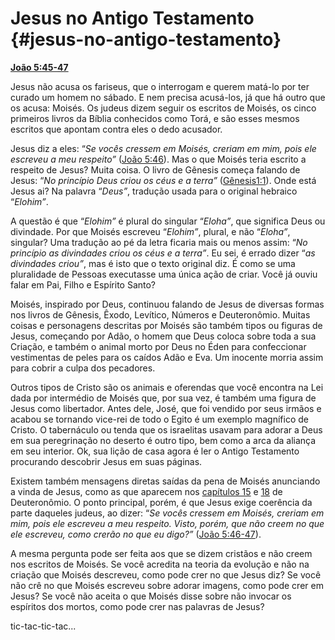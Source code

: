 # Jesus no Antigo Testamento {#jesus-no-antigo-testamento}

[**João 5:45-47**](http://bibliaonline.com.br/acf/jo/5/45-47)

Jesus não acusa os fariseus, que o interrogam e querem matá-lo por ter curado um homem no sábado. E nem precisa acusá-los, já que há outro que os acusa: Moisés. Os judeus dizem seguir os escritos de Moisés, os cinco primeiros livros da Bíblia conhecidos como Torá, e são esses mesmos escritos que apontam contra eles o dedo acusador.

Jesus diz a eles: “_Se vocês cressem em Moisés, creriam em mim, pois ele escreveu a meu respeito”_ ([João 5:46](http://bibliaonline.com.br/acf/jo/5/46)). Mas o que Moisés teria escrito a respeito de Jesus? Muita coisa. O livro de Gênesis começa falando de Jesus: “_No princípio Deus criou os céus e a terra”_ ([Gênesis1:1](http://bibliaonline.com.br/acf/gn/1/1)). Onde está Jesus ai? Na palavra “_Deus”_, tradução usada para o original hebraico “_Elohim”_.

A questão é que “_Elohim”_ é plural do singular “_Eloha”_, que significa Deus ou divindade. Por que Moisés escreveu “_Elohim”_, plural, e não “_Eloha”_, singular? Uma tradução ao pé da letra ficaria mais ou menos assim: “_No princípio as divindades criou os céus e a terra”_. Eu sei, é errado dizer “_as divindades criou”_, mas é isto que o texto original diz. É como se uma pluralidade de Pessoas executasse uma única ação de criar. Você já ouviu falar em Pai, Filho e Espírito Santo?

Moisés, inspirado por Deus, continuou falando de Jesus de diversas formas nos livros de Gênesis, Êxodo, Levítico, Números e Deuteronômio. Muitas coisas e personagens descritas por Moisés são também tipos ou figuras de Jesus, começando por Adão, o homem que Deus coloca sobre toda a sua Criação, e também o animal morto por Deus no Éden para confeccionar vestimentas de peles para os caídos Adão e Eva. Um inocente morria assim para cobrir a culpa dos pecadores.

Outros tipos de Cristo são os animais e oferendas que você encontra na Lei dada por intermédio de Moisés que, por sua vez, é também uma figura de Jesus como libertador. Antes dele, José, que foi vendido por seus irmãos e acabou se tornando vice-rei de todo o Egito é um exemplo magnífico de Cristo. O tabernáculo ou tenda que os israelitas usavam para adorar a Deus em sua peregrinação no deserto é outro tipo, bem como a arca da aliança em seu interior. Ok, sua lição de casa agora é ler o Antigo Testamento procurando descobrir Jesus em suas páginas.

Existem também mensagens diretas saídas da pena de Moisés anunciando a vinda de Jesus, como as que aparecem nos [capítulos 15](http://bibliaonline.com.br/acf/dt/15) e [18](http://bibliaonline.com.br/acf/dt/18) de Deuteronômio. O ponto principal, porém, é que Jesus exige coerência da parte daqueles judeus, ao dizer: “_Se vocês cressem em Moisés, creriam em mim, pois ele escreveu a meu respeito. Visto, porém, que não creem no que ele escreveu, como crerão no que eu digo?”_ ([João 5:46-47](http://bibliaonline.com.br/acf/jo/5/46-47)).

A mesma pergunta pode ser feita aos que se dizem cristãos e não creem nos escritos de Moisés. Se você acredita na teoria da evolução e não na criação que Moisés descreveu, como pode crer no que Jesus diz? Se você não crê no que Moisés escreveu sobre adorar imagens, como pode crer em Jesus? Se você não aceita o que Moisés disse sobre não invocar os espíritos dos mortos, como pode crer nas palavras de Jesus?

tic-tac-tic-tac...